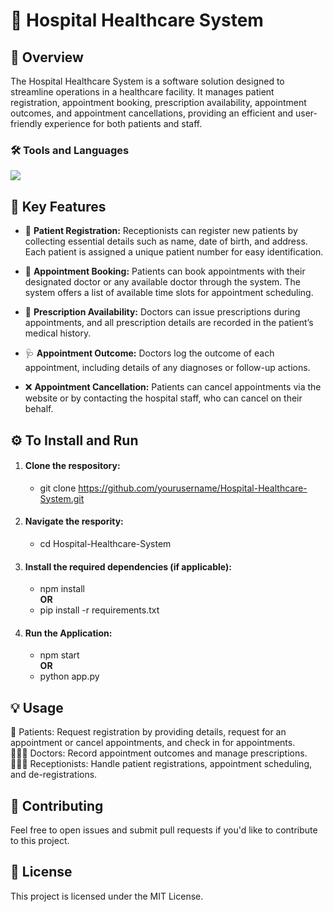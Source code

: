# 🏥 Hospital Healthcare System
## 📝 Overview
The Hospital Healthcare System is a software solution designed to streamline operations in a healthcare facility. It manages patient registration, appointment booking, prescription availability, appointment outcomes, and appointment cancellations, providing an efficient and user-friendly experience for both patients and staff.

### 🛠 Tools and Languages <br>
[![](https://skillicons.dev/icons?i=py,mysql&perline=12)]()
         
## 🚀 Key Features
- 📝 **Patient Registration:** Receptionists can register new patients by collecting essential details such as name, date of birth, and address. Each patient is assigned a unique patient number for easy identification.

- 📅 **Appointment Booking:** Patients can book appointments with their designated doctor or any available doctor through the system. The system offers a list of available time slots for appointment scheduling.

- 💊 **Prescription Availability:** Doctors can issue prescriptions during appointments, and all prescription details are recorded in the patient’s medical history.

- 🩺 **Appointment Outcome:** Doctors log the outcome of each appointment, including details of any diagnoses or follow-up actions.

- ❌ **Appointment Cancellation:** Patients can cancel appointments via the website or by contacting the hospital staff, who can cancel on their behalf.

## ⚙️  To Install and Run
1. #### Clone the respository:
   - git clone https://github.com/yourusername/Hospital-Healthcare-System.git
2. #### Navigate the respority:
   - cd Hospital-Healthcare-System
3. #### Install the required dependencies (if applicable):
   - npm install <br>
       **OR** <br>
   - pip install -r requirements.txt <br>
4. #### Run the Application:
   - npm start <br>
       **OR** <br>
   - python app.py

## 💡 Usage
👤 Patients: Request registration by providing details, request for an appointment or cancel appointments, and check in for appointments.<br>
👩🏽‍⚕️ Doctors: Record appointment outcomes and manage prescriptions.<br>
👩🏽‍💻 Receptionists: Handle patient registrations, appointment scheduling, and de-registrations.

## 🤝 Contributing
Feel free to open issues and submit pull requests if you'd like to contribute to this project.

## 📝 License
This project is licensed under the MIT License.
